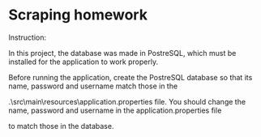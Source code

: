 # Scraping homework

Instruction:

In this project, the database was made in PostreSQL, which must be installed for the application to work properly.

Before running the application, create the PostreSQL database so that its name, password and username match those in the

.\src\main\resources\application.properties file. You should change the name, password and username in the application.properties file

 to match those in the database.   
